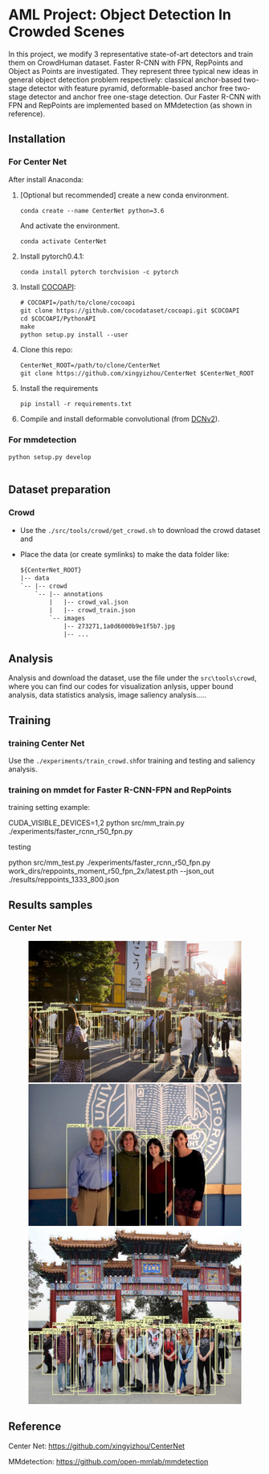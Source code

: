 # AML Project: Object Detection In Crowded Scenes

In this project, we modify 3 representative state-of-art detectors and train them on CrowdHuman dataset. Faster R-CNN with FPN, RepPoints and Object as Points are investigated. They represent three typical new ideas in general object detection problem respectively: classical anchor-based two-stage detector with feature pyramid, deformable-based anchor free two-stage detector and anchor free one-stage detection. Our Faster R-CNN with FPN and RepPoints are implemented based on MMdetection (as shown in reference). 

## Installation

### For Center Net

After install Anaconda:

1. [Optional but recommended] create a new conda environment. 

    ```
    conda create --name CenterNet python=3.6
    ```

    And activate the environment.

    ```
    conda activate CenterNet
    ```

2. Install pytorch0.4.1:

    ```
    conda install pytorch torchvision -c pytorch
    ```

3. Install [COCOAPI](https://github.com/cocodataset/cocoapi):

    ```
    # COCOAPI=/path/to/clone/cocoapi
    git clone https://github.com/cocodataset/cocoapi.git $COCOAPI
    cd $COCOAPI/PythonAPI
    make
    python setup.py install --user
    ```

4. Clone this repo:

    ```
    CenterNet_ROOT=/path/to/clone/CenterNet
    git clone https://github.com/xingyizhou/CenterNet $CenterNet_ROOT
    ```

5. Install the requirements

    ```
    pip install -r requirements.txt
    ```

6. Compile and install deformable convolutional (from [DCNv2](https://github.com/CharlesShang/DCNv2/tree/master)).


### For mmdetection

```
python setup.py develop
 
```

## Dataset preparation

### Crowd

- Use the `./src/tools/crowd/get_crowd.sh` to download the crowd dataset and 

- Place the data (or create symlinks) to make the data folder like:

    ```
    ${CenterNet_ROOT}
    |-- data
    `-- |-- crowd
        `-- |-- annotations
            |   |-- crowd_val.json
            |   |-- crowd_train.json
            `-- images
                |-- 273271,1a0d6000b9e1f5b7.jpg
                |-- ...
    ```

## Analysis
Analysis and download the dataset, use the file under the `src\tools\crowd`, where you can find our codes for visualization anlysis, upper bound analysis, data statistics analysis, image saliency analysis.....

## Training    

### training Center Net
Use the `./experiments/train_crowd.sh`for training and testing and saliency analysis.

### training on mmdet for Faster R-CNN-FPN and RepPoints
training setting example:    

CUDA_VISIBLE_DEVICES=1,2 python src/mm_train.py ./experiments/faster_rcnn_r50_fpn.py

testing      

python src/mm_test.py ./experiments/faster_rcnn_r50_fpn.py work_dirs/reppoints_moment_r50_fpn_2x/latest.pth --json_out ./results/reppoints_1333_800.json

## Results samples

### Center Net
<figure class="third">
    <img src="https://github.com/ywzcode/AML-Project/blob/master/figures/results_vis/CenterNet/273275%2C36f4100045f938ec.jpg">
    <img src="https://github.com/ywzcode/AML-Project/blob/master/figures/results_vis/CenterNet/273278%2Caafda000c492d738.jpg">
        <img src="https://github.com/ywzcode/AML-Project/blob/master/figures/results_vis/CenterNet/282555%2C694040009c16d98d.jpg">
</figure>



## Reference

Center Net: https://github.com/xingyizhou/CenterNet

MMdetection: https://github.com/open-mmlab/mmdetection
